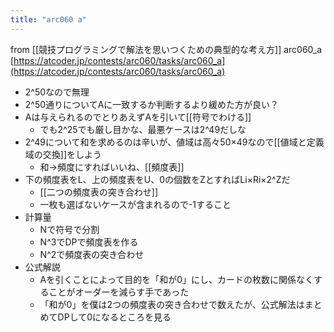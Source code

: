 ```yaml
---
title: "arc060 a"
---
```


from [[競技プログラミングで解法を思いつくための典型的な考え方]]
arc060_a
[https://atcoder.jp/contests/arc060/tasks/arc060_a](https://atcoder.jp/contests/arc060/tasks/arc060_a)
- 2^50なので無理
- 2^50通りについてAに一致するか判断するより緩めた方が良い？
- Aは与えられるのでとりあえずAを引いて[[符号でわける]]
    - でも2^25でも厳し目かな、最悪ケースは2^49だしな
- 2^49について和を求めるのは辛いが、値域は高々50×49なので[[値域と定義域の交換]]をしよう
    - 和→頻度にすればいいね、[[頻度表]]
- 下の頻度表をL、上の頻度表をU、0の個数をZとすればLi×Ri×2^Zだ
    - [[二つの頻度表の突き合わせ]]
    - 一枚も選ばないケースが含まれるので-1すること
- 計算量
    - Nで符号で分割
    - N^3でDPで頻度表を作る
    - N^2で頻度表の突き合わせ
- 公式解説
    - Aを引くことによって目的を「和が0」にし、カードの枚数に関係なくすることがオーダーを減らす手であった
    - 「和が0」を僕は2つの頻度表の突き合わせで数えたが、公式解法はまとめてDPして0になるところを見る
